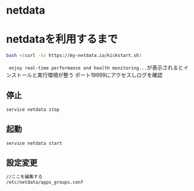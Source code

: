 # netdata

# netdataを利用するまで

```sh
bash <(curl -Ss https://my-netdata.io/kickstart.sh)
```
` enjoy real-time performance and health monitoring...`が表示されるとインストールと実行環境が整う
ポート19999にアクセスしログを確認

## 停止
`service netdata stop`

## 起動
`service netdata start` 


## 設定変更

```sh
//ここを編集する
/etc/netdata/apps_groups.conf
```